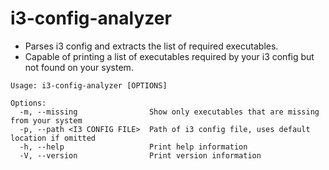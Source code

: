 # i3-config-analyzer
- Parses i3 config and extracts the list of required executables.
- Capable of printing a list of executables required by your i3 config but not found on your system.
```
Usage: i3-config-analyzer [OPTIONS]

Options:
  -m, --missing                Show only executables that are missing from your system
  -p, --path <I3 CONFIG FILE>  Path of i3 config file, uses default location if omitted
  -h, --help                   Print help information
  -V, --version                Print version information
```
